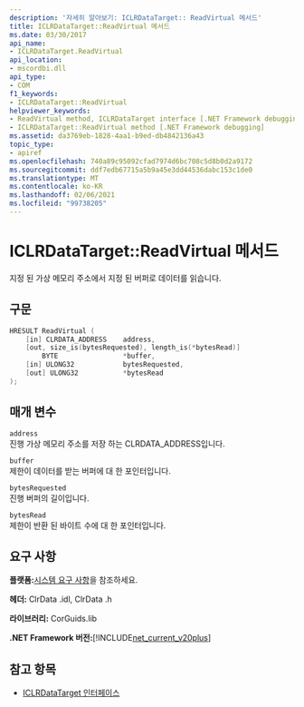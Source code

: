 ```yaml
---
description: '자세히 알아보기: ICLRDataTarget:: ReadVirtual 메서드'
title: ICLRDataTarget::ReadVirtual 메서드
ms.date: 03/30/2017
api_name:
- ICLRDataTarget.ReadVirtual
api_location:
- mscordbi.dll
api_type:
- COM
f1_keywords:
- ICLRDataTarget::ReadVirtual
helpviewer_keywords:
- ReadVirtual method, ICLRDataTarget interface [.NET Framework debugging]
- ICLRDataTarget::ReadVirtual method [.NET Framework debugging]
ms.assetid: da3769eb-1828-4aa1-b9ed-db4842136a43
topic_type:
- apiref
ms.openlocfilehash: 740a89c95092cfad7974d6bc708c5d8b0d2a9172
ms.sourcegitcommit: ddf7edb67715a5b9a45e3dd44536dabc153c1de0
ms.translationtype: MT
ms.contentlocale: ko-KR
ms.lasthandoff: 02/06/2021
ms.locfileid: "99738205"
---
```

# <a name="iclrdatatargetreadvirtual-method"></a>ICLRDataTarget::ReadVirtual 메서드

지정 된 가상 메모리 주소에서 지정 된 버퍼로 데이터를 읽습니다.  
  
## <a name="syntax"></a>구문  
  
```cpp  
HRESULT ReadVirtual (  
    [in] CLRDATA_ADDRESS    address,  
    [out, size_is(bytesRequested), length_is(*bytesRead)]
        BYTE                *buffer,  
    [in] ULONG32            bytesRequested,  
    [out] ULONG32           *bytesRead  
);  
```  
  
## <a name="parameters"></a>매개 변수  

 `address`  
 진행 가상 메모리 주소를 저장 하는 CLRDATA_ADDRESS입니다.  
  
 `buffer`  
 제한이 데이터를 받는 버퍼에 대 한 포인터입니다.  
  
 `bytesRequested`  
 진행 버퍼의 길이입니다.  
  
 `bytesRead`  
 제한이 반환 된 바이트 수에 대 한 포인터입니다.  
  
## <a name="requirements"></a>요구 사항  

 **플랫폼:**[시스템 요구 사항](../../get-started/system-requirements.md)을 참조하세요.  
  
 **헤더:** ClrData .idl, ClrData .h  
  
 **라이브러리:** CorGuids.lib  
  
 **.NET Framework 버전:**[!INCLUDE[net_current_v20plus](../../../../includes/net-current-v20plus-md.md)]  
  
## <a name="see-also"></a>참고 항목

- [ICLRDataTarget 인터페이스](iclrdatatarget-interface.md)
